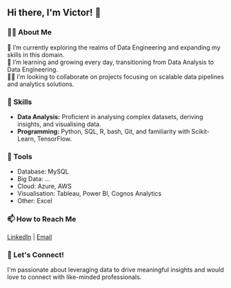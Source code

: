 ## Hi there, I'm Victor! 👋
### 👨‍💻 About Me
🔭 I’m currently exploring the realms of Data Engineering and expanding my skills in this domain. <br>
🌱 I’m learning and growing every day, transitioning from Data Analysis to Data Engineering. <br>
👷‍♂️ I’m looking to collaborate on projects focusing on scalable data pipelines and analytics solutions. <br>
### 🚀 Skills
<!-- + **Data Engineering:** Developing robust data pipelines, ETL processes, and data warehousing. -->
+ **Data Analysis:** Proficient in analysing complex datasets, deriving insights, and visualising data.
+ **Programming:** Python, SQL, R, bash, Git, and familiarity with Scikit-Learn, TensorFlow.
### 🔧 Tools
+ Database: MySQL <!--, MongoDB -->
+ Big Data: …
+ Cloud: Azure, AWS
+ Visualisation: Tableau, Power BI, Cognos Analytics
+ Other: Excel
<!-- ### 📊 Projects
+ Project Name: Brief description highlighting your role and key technologies used.
+ Project Name: Brief description highlighting your role and key technologies used.
+ Project Name: Brief description highlighting your role and key technologies used.
-->
### 📫 How to Reach Me
[LinkedIn](https://www.linkedin.com/in/za-mntungwa/)
| [Email](za.mntungwa@icloud.com)
### 💬 Let's Connect!
I'm passionate about leveraging data to drive meaningful insights and would love to connect with like-minded professionals.
<!-- 
### 😄 Pronouns: ...
### ⚡ Fun fact: ...
-->

<!---
za-mntungwa/za-mntungwa is a ✨ special ✨ repository because its `README.md` (this file) appears on your GitHub profile.
You can click the Preview link to take a look at your changes.
--->
